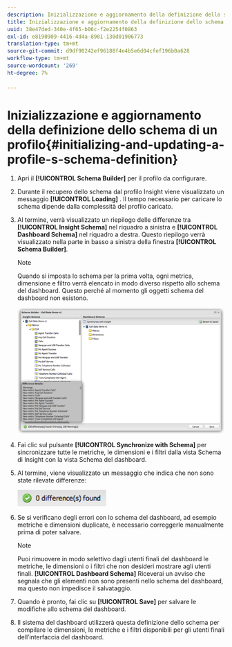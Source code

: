 ```yaml
---
description: Inizializzazione e aggiornamento della definizione dello schema di un profilo
title: Inizializzazione e aggiornamento della definizione dello schema di un profilo
uuid: 38e47ded-340e-4f65-b06c-f2e2254f0863
exl-id: e8190909-4416-4d4a-8901-130d01906773
translation-type: tm+mt
source-git-commit: d9df90242ef96188f4e4b5e6d04cfef196b0a628
workflow-type: tm+mt
source-wordcount: '269'
ht-degree: 7%

---
```


# Inizializzazione e aggiornamento della definizione dello schema di un profilo{#initializing-and-updating-a-profile-s-schema-definition}

1. Apri il **[!UICONTROL Schema Builder]** per il profilo da configurare.
1. Durante il recupero dello schema dal profilo Insight viene visualizzato un messaggio **[!UICONTROL Loading]** . Il tempo necessario per caricare lo schema dipende dalla complessità del profilo caricato.
1. Al termine, verrà visualizzato un riepilogo delle differenze tra **[!UICONTROL Insight Schema]** nel riquadro a sinistra e **[!UICONTROL Dashboard Schema]** nel riquadro a destra. Questo riepilogo verrà visualizzato nella parte in basso a sinistra della finestra **[!UICONTROL Schema Builder]**.

   >[!NOTE]
   >
   >Quando si imposta lo schema per la prima volta, ogni metrica, dimensione e filtro verrà elencato in modo diverso rispetto allo schema del dashboard. Questo perché al momento gli oggetti schema del dashboard non esistono.

   ![](assets/schema_builder2.png)

1. Fai clic sul pulsante **[!UICONTROL Synchronize with Schema]** per sincronizzare tutte le metriche, le dimensioni e i filtri dalla vista Schema di Insight con la vista Schema del dashboard.
1. Al termine, viene visualizzato un messaggio che indica che non sono state rilevate differenze:

   ![](assets/diff_found.png)

1. Se si verificano degli errori con lo schema del dashboard, ad esempio metriche e dimensioni duplicate, è necessario correggerle manualmente prima di poter salvare.

   >[!NOTE]
   >
   >Puoi rimuovere in modo selettivo dagli utenti finali del dashboard le metriche, le dimensioni o i filtri che non desideri mostrare agli utenti finali. **[!UICONTROL Dashboard Schema]** Riceverai un avviso che segnala che gli elementi non sono presenti nello schema del dashboard, ma questo non impedisce il salvataggio.

1. Quando è pronto, fai clic su **[!UICONTROL Save]** per salvare le modifiche allo schema del dashboard.
1. Il sistema del dashboard utilizzerà questa definizione dello schema per compilare le dimensioni, le metriche e i filtri disponibili per gli utenti finali dell’interfaccia del dashboard.
